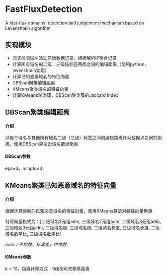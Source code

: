# FastFluxDetection
A fast-flux domains' detection and judgement mechanism based on Levenshtein algorithm

## 实现模块

- 流式检测域名活动原始数据记录，根据解析IP聚合记录
- 计算所有域名的二级，三级域标签两两之间的编辑距离（使用python-levenshtein实现）
- 计算已知恶意域名的特征向量
- DBScan聚类编辑距离
- KMeans聚类域名的特征向量
- 计算KMeans聚类簇，DBScan聚类簇的Jaccard Index

## DBScan聚类编辑距离

#### 介绍

以每个域名与其他所有域名二级（三级）标签之间的编辑距离作为数据点之间的距离，使用DBScan算法对域名数据聚类

#### DBScan参数

eps=3，minpts=3

## KMeans聚类已知恶意域名的特征向量

#### 介绍

根据计算得到的已知恶意域名的特征向量，使用KMeans算法对特征向量聚类

特征向量格式为：[二级域名2元组adm, 三级域名2元组adm, 二级域名3元组adm, 三级域名3元组adm, 二级域名熵, 三级域名熵, 二级域名长度, 三级域名长度, 二级域名数字比, 三级域名数字比]

*adm：平均数，标准差，中位数*

#### KMeans参数

k = 10，距离计算方式：9维闵可夫斯基距离

